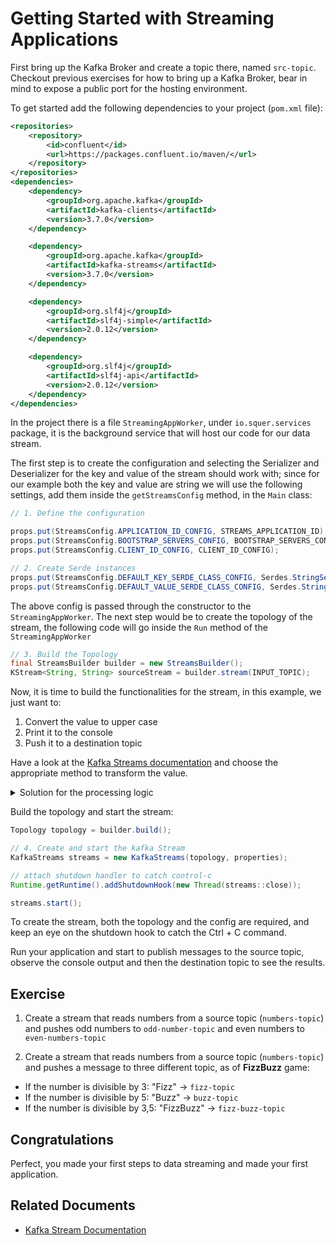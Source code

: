# Getting Started with Streaming Applications

First bring up the Kafka Broker and create a topic there, named `src-topic`. Checkout previous exercises for how to bring up a Kafka Broker, 
bear in mind to expose a public port for the hosting environment.

To get started add the following dependencies to your project (`pom.xml` file):

```xml
<repositories>
    <repository>
        <id>confluent</id>
        <url>https://packages.confluent.io/maven/</url>
    </repository>
</repositories>
<dependencies>
    <dependency>
        <groupId>org.apache.kafka</groupId>
        <artifactId>kafka-clients</artifactId>
        <version>3.7.0</version>
    </dependency>

    <dependency>
        <groupId>org.apache.kafka</groupId>
        <artifactId>kafka-streams</artifactId>
        <version>3.7.0</version>
    </dependency>

    <dependency>
        <groupId>org.slf4j</groupId>
        <artifactId>slf4j-simple</artifactId>
        <version>2.0.12</version>
    </dependency>

    <dependency>
        <groupId>org.slf4j</groupId>
        <artifactId>slf4j-api</artifactId>
        <version>2.0.12</version>
    </dependency>
</dependencies>
```

In the project there is a file `StreamingAppWorker`, under `io.squer.services` package, it is the background service that will host our code for our data stream.

The first step is to create the configuration and selecting the Serializer and Deserializer for the key and value of the stream should work with;
since for our example both the key and value are string we will use the following settings, add them inside the `getStreamsConfig` method, in the `Main` class: 

```java
// 1. Define the configuration

props.put(StreamsConfig.APPLICATION_ID_CONFIG, STREAMS_APPLICATION_ID);
props.put(StreamsConfig.BOOTSTRAP_SERVERS_CONFIG, BOOTSTRAP_SERVERS_CONFIG);
props.put(StreamsConfig.CLIENT_ID_CONFIG, CLIENT_ID_CONFIG);

// 2. Create Serde instances
props.put(StreamsConfig.DEFAULT_KEY_SERDE_CLASS_CONFIG, Serdes.StringSerde.class);
props.put(StreamsConfig.DEFAULT_VALUE_SERDE_CLASS_CONFIG, Serdes.StringSerde.class);
```

The above config is passed through the constructor to the `StreamingAppWorker`.
The next step would be to create the topology of the stream, the following code will go inside the `Run`
method of the `StreamingAppWorker`

```java
// 3. Build the Topology
final StreamsBuilder builder = new StreamsBuilder();
KStream<String, String> sourceStream = builder.stream(INPUT_TOPIC);
```

Now, it is time to build the functionalities for the stream, in this example, we just want to:
1. Convert the value to upper case
2. Print it to the console
3. Push it to a destination topic

Have a look at the [Kafka Streams documentation](https://kafka.apache.org/20/documentation/streams/developer-guide/dsl-api.html#stateless-transformations) and choose the appropriate method to transform the value.

<details>
<summary>Solution for the processing logic</summary>

```java
sourceStream
    .mapValues(value -> value.toUpperCase())
    .peek((key, value) -> System.out.println("Value: " + value)) // can also use print
    .to(OUTPUT_TOPIC, Produced.with(Serdes.String(), Serdes.String()));
```

</details>

Build the topology and start the stream: 

```java
Topology topology = builder.build();

// 4. Create and start the kafka Stream
KafkaStreams streams = new KafkaStreams(topology, properties);

// attach shutdown handler to catch control-c
Runtime.getRuntime().addShutdownHook(new Thread(streams::close));

streams.start();
```

To create the stream, both the topology and the config are required, and keep an eye on the shutdown hook to catch the Ctrl + C command.

Run your application and start to publish messages to the source topic, observe the console output and then 
the destination topic to see the results. 

## Exercise

1. Create a stream that reads numbers from a source topic (`numbers-topic`) and pushes odd numbers to `odd-number-topic` and 
even numbers to `even-numbers-topic`

2. Create a stream that reads numbers from a source topic (`numbers-topic`) and pushes a message to three different topic, as of **FizzBuzz** game:
* If the number is divisible by 3: "Fizz" -> `fizz-topic`
* If the number is divisible by 5: "Buzz" -> `buzz-topic`
* If the number is divisible by 3,5: "FizzBuzz" -> `fizz-buzz-topic`

## Congratulations

Perfect, you made your first steps to data streaming and made your first application.

## Related Documents

* [Kafka Stream Documentation](https://kafka.apache.org/documentation/streams/)
